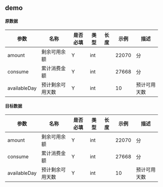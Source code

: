 ## demo

#### 原数据

| 参数         | 名称             | 是否必填 | 类型 | 长度 | 示例  | 描述         |
| ------------ | ---------------- | -------- | ---- | ---- | ----- | ------------ |
| amount       | 剩余可用余额     | Y        | int  |      | 22070 | 分           |
| consume      | 累计消费金额     | Y        | int  |      | 27668 | 分           |
| availableDay | 预计剩余可用天数 | Y        | int  |      | 10    | 预计可用天数 |

#### 目标数据

<CTable columns='[{"title":"参数","dataIndex":"param","width":297,"key":"param"},{"title":"名称","dataIndex":"name","key":"name"},{"title":"是否必填","dataIndex":"required","key":"required"},{"title":"类型","dataIndex":"type","key":"type"},{"title":"长度","dataIndex":"length","key":"length"},{"title":"示例","dataIndex":"demo","key":"demo"},{"title":"描述","dataIndex":"describe","width":375,"key":"describe"}]' data='[{"key":1,"param":"orderInfo","name":"订单信息","required":"Y","type":"object","demo":"","describe":"","children":[{"key":11,"param":"orderId","name":"订单号","required":"Y","type":"String","length":32,"demo":"","describe":""}]},{"key":2,"param":"reasonCode","name":"取消原因编码","required":"Y","type":"init","demo":"6","describe":"0-暂时不想寄快递了  1-运费过高，更换寄快递方式  2-信息填写错误  3-快递员原因  4-无法送达目的地  5-下错单了，需要重新下单  6-其它"},{"key":3,"param":"reasonDesc","name":"取消原因","required":"N","type":"String","length":50,"demo":"计划有变，暂不寄件","describe":"reasonCode为6时必填入，最多50字  0-5默认传对应枚举值的原因，不可更改"}]'>

| 参数         | 名称             | 是否必填 | 类型 | 长度 | 示例  | 描述         |
| ------------ | ---------------- | -------- | ---- | ---- | ----- | ------------ |
| amount       | 剩余可用余额     | Y        | int  |      | 22070 | 分           |
| consume      | 累计消费金额     | Y        | int  |      | 27668 | 分           |
| availableDay | 预计剩余可用天数 | Y        | int  |      | 10    | 预计可用天数 |

</CTable>
